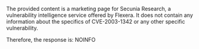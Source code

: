The provided content is a marketing page for Secunia Research, a vulnerability intelligence service offered by Flexera. It does not contain any information about the specifics of CVE-2003-1342 or any other specific vulnerability.

Therefore, the response is:
NOINFO